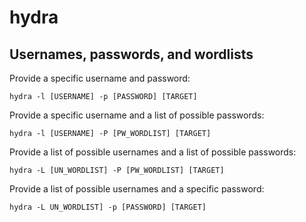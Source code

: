 # hydra

## Usernames, passwords, and wordlists

Provide a specific username and password:
```
hydra -l [USERNAME] -p [PASSWORD] [TARGET]
```

Provide a specific username and a list of possible passwords:
```
hydra -l [USERNAME] -P [PW_WORDLIST] [TARGET]
```

Provide a list of possible usernames and a list of possible passwords:
```
hydra -L [UN_WORDLIST] -P [PW_WORDLIST] [TARGET]
```

Provide a list of possible usernames and a specific password:
```
hydra -L UN_WORDLIST] -p [PASSWORD] [TARGET]
```